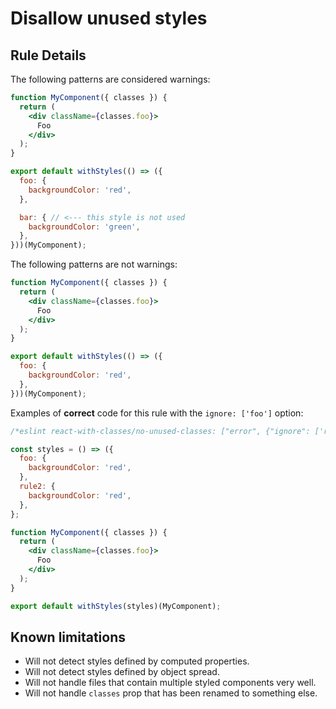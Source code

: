 # Disallow unused styles

## Rule Details

The following patterns are considered warnings:

``` jsx
function MyComponent({ classes }) {
  return (
    <div className={classes.foo}>
      Foo
    </div>
  );
}

export default withStyles(() => ({
  foo: {
    backgroundColor: 'red',
  },

  bar: { // <--- this style is not used
    backgroundColor: 'green',
  },
}))(MyComponent);
```

The following patterns are not warnings:

``` jsx
function MyComponent({ classes }) {
  return (
    <div className={classes.foo}>
      Foo
    </div>
  );
}

export default withStyles(() => ({
  foo: {
    backgroundColor: 'red',
  },
}))(MyComponent);
```

Examples of **correct** code for this rule with the `ignore: ['foo']` option:

```jsx
/*eslint react-with-classes/no-unused-classes: ["error", {"ignore": ['rule2]}]*/

const styles = () => ({
  foo: {
    backgroundColor: 'red',
  },
  rule2: {
    backgroundColor: 'red',
  },
};

function MyComponent({ classes }) {
  return (
    <div className={classes.foo}>
      Foo
    </div>
  );
}

export default withStyles(styles)(MyComponent);
```

## Known limitations

- Will not detect styles defined by computed properties.
- Will not detect styles defined by object spread.
- Will not handle files that contain multiple styled components very well.
- Will not handle `classes` prop that has been renamed to something else.

